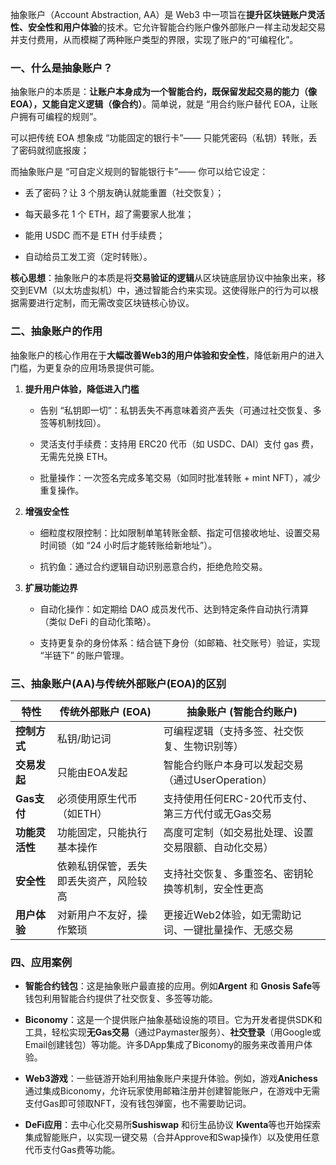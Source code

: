 抽象账户（Account Abstraction, AA）是 Web3 中一项旨在**提升区块链账户灵活性、安全性和用户体验**的技术。它允许智能合约账户像外部账户一样主动发起交易并支付费用，从而模糊了两种账户类型的界限，实现了账户的“可编程化”。

### 一、什么是抽象账户？

抽象账户的本质是：**让账户本身成为一个智能合约，既保留发起交易的能力（像 EOA），又能自定义逻辑（像合约）**。简单说，就是 “用合约账户替代 EOA，让账户拥有可编程的规则”。

可以把传统 EOA 想象成 “功能固定的银行卡”—— 只能凭密码（私钥）转账，丢了密码就彻底报废；

而抽象账户是 “可自定义规则的智能银行卡”—— 你可以给它设定：

- 丢了密码？让 3 个朋友确认就能重置（社交恢复）；

- 每天最多花 1 个 ETH，超了需要家人批准；

- 能用 USDC 而不是 ETH 付手续费；

- 自动给员工发工资（定时转账）。

​**核心思想**​：抽象账户的本质是将**交易验证的逻辑**从区块链底层协议中抽象出来，移交到EVM（以太坊虚拟机）中，通过智能合约来实现。这使得账户的行为可以根据需要进行定制，而无需改变区块链核心协议。

### 二、抽象账户的作用

抽象账户的核心作用在于**大幅改善Web3的用户体验和安全性**，降低新用户的进入门槛，为更复杂的应用场景提供可能。

1. **提升用户体验，降低进入门槛**

    - 告别 “私钥即一切”：私钥丢失不再意味着资产丢失（可通过社交恢复、多签等机制找回）。

    - 灵活支付手续费：支持用 ERC20 代币（如 USDC、DAI）支付 gas 费，无需先兑换 ETH。

    - 批量操作：一次签名完成多笔交易（如同时批准转账 + mint NFT），减少重复操作。

1. **增强安全性**

    - 细粒度权限控制：比如限制单笔转账金额、指定可信接收地址、设置交易时间锁（如 “24 小时后才能转账给新地址”）。

    - 抗钓鱼：通过合约逻辑自动识别恶意合约，拒绝危险交易。

1. **扩展功能边界**

    - 自动化操作：如定期给 DAO 成员发代币、达到特定条件自动执行清算（类似 DeFi 的自动化策略）。

    - 支持更复杂的身份体系：结合链下身份（如邮箱、社交账号）验证，实现 “半链下” 的账户管理。

### 三、抽象账户(AA)与传统外部账户(EOA)的区别

|特性|传统外部账户 (EOA)|抽象账户 (智能合约账户)|
|-|-|-|
|​**控制方式**​|私钥/助记词|可编程逻辑（支持多签、社交恢复、生物识别等）|
|​**交易发起**​|只能由EOA发起|智能合约账户本身可以发起交易（通过UserOperation）|
|​**Gas支付**​|必须使用原生代币（如ETH）|支持使用任何ERC-20代币支付、第三方代付或无Gas交易|
|​**功能灵活性**​|功能固定，只能执行基本操作|高度可定制（如交易批处理、设置交易限额、自动化交易）|
|​**安全性**​|依赖私钥保管，丢失即丢失资产，风险较高|支持社交恢复、多重签名、密钥轮换等机制，安全性更高|
|​**用户体验**​|对新用户不友好，操作繁琐|更接近Web2体验，如无需助记词、一键批量操作、无感交易|

### 四、应用案例

- ​**智能合约钱包**​：这是抽象账户最直接的应用。例如 ​**Argent**​ 和 ​**Gnosis Safe**​ 等钱包利用智能合约提供了社交恢复、多签等功能。

- ​**Biconomy**​：这是一个提供账户抽象基础设施的项目。它为开发者提供SDK和工具，轻松实现**无Gas交易**​（通过Paymaster服务）、**社交登录**​（用Google或Email创建钱包）等功能。许多DApp集成了Biconomy的服务来改善用户体验。

- ​**Web3游戏**​：一些链游开始利用抽象账户来提升体验。例如，游戏 ​**Anichess**​ 通过集成Biconomy，允许玩家使用邮箱注册并创建智能账户，在游戏中无需支付Gas即可领取NFT，没有钱包弹窗，也不需要助记词。

- ​**DeFi应用**​：去中心化交易所 ​**Sushiswap**​ 和衍生品协议 ​**Kwenta**​ 等也开始探索集成智能账户，以实现一键交易（合并Approve和Swap操作）以及使用任意代币支付Gas费等功能。

